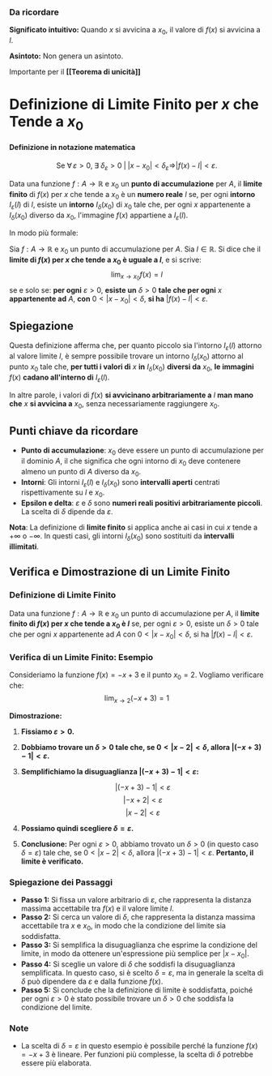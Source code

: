 ### Da ricordare
**Significato intuitivo:** Quando $x$ si avvicina a $x_0$, il valore di $f(x)$ si avvicina a $l$.

**Asintoto:** Non genera un asintoto.

Importante per il  **[[Teorema di unicità]]**

# Definizione di Limite Finito per $x$ che Tende a $x_0$

#### Definizione in notazione matematica
$$
\text{Se } \forall \, \varepsilon > 0, \; \exists \; \delta_\varepsilon > 0 \; | \; |x - x_0| < \delta_\varepsilon \Rightarrow |f(x) - l| < \varepsilon.
$$



Data una funzione $f: A \rightarrow \mathbb{R}$ e $x_0$ un **punto di accumulazione** per $A$, il **limite finito** di $f(x)$ per $x$ che tende a $x_0$ è un **numero reale** $l$ se, per ogni **intorno** $I_\varepsilon(l)$ di $l$, esiste un **intorno** $I_\delta(x_0)$ di $x_0$ tale che, per ogni $x$ appartenente a $I_\delta(x_0)$ diverso da $x_0$, l'immagine $f(x)$ appartiene a $I_\varepsilon(l)$.

In modo più formale:

Sia $f: A \rightarrow \mathbb{R}$ e $x_0$ un punto di accumulazione per $A$. Sia $l \in \mathbb{R}$. Si dice che il **limite di $f(x)$ per $x$ che tende a $x_0$ è uguale a $l$**, e si scrive:
$$
\lim_{{x \to x_0}} f(x) = l
$$
se e solo se: **per ogni** $\varepsilon > 0$, **esiste un** $\delta > 0$ **tale che per ogni** $x$ **appartenente ad** $A$, **con** $0 < |x - x_0| < \delta$, **si ha** $|f(x) - l| < \varepsilon$.

## Spiegazione

Questa definizione afferma che, per quanto piccolo sia l'intorno $I_\varepsilon(l)$ attorno al valore limite $l$, è sempre possibile trovare un intorno $I_\delta(x_0)$ attorno al punto $x_0$ tale che, **per tutti i valori di** $x$ **in** $I_\delta(x_0)$ **diversi da** $x_0$, **le immagini** $f(x)$ **cadano all'interno di** $I_\varepsilon(l)$.

In altre parole, i valori di $f(x)$ **si avvicinano arbitrariamente a** $l$ **man mano che** $x$ **si avvicina a** $x_0$, senza necessariamente raggiungere $x_0$.

## Punti chiave da ricordare

- **Punto di accumulazione**: $x_0$ deve essere un punto di accumulazione per il dominio $A$, il che significa che ogni intorno di $x_0$ deve contenere almeno un punto di $A$ diverso da $x_0$.
- **Intorni**: Gli intorni $I_\varepsilon(l)$ e $I_\delta(x_0)$ sono **intervalli aperti** centrati rispettivamente su $l$ e $x_0$.
- **Epsilon e delta**: $\varepsilon$ e $\delta$ sono **numeri reali positivi arbitrariamente piccoli**. La scelta di $\delta$ dipende da $\varepsilon$.

**Nota**: La definizione di **limite finito** si applica anche ai casi in cui $x$ tende a $+\infty$ o $-\infty$. In questi casi, gli intorni $I_\delta(x_0)$ sono sostituiti da **intervalli illimitati**.


## Verifica e Dimostrazione di un Limite Finito

### Definizione di Limite Finito

Data una funzione $f: A \rightarrow \mathbb{R}$ e $x_0$ un punto di accumulazione per $A$, il **limite finito di $f(x)$ per $x$ che tende a $x_0$ è $l$** se, per ogni $\varepsilon > 0$, esiste un $\delta > 0$ tale che per ogni $x$ appartenente ad $A$ con $0 < |x - x_0| < \delta$, si ha $|f(x) - l| < \varepsilon$.

### Verifica di un Limite Finito: Esempio

Consideriamo la funzione $f(x) = -x + 3$ e il punto $x_0 = 2$. Vogliamo verificare che:
$$
\lim_{{x \to 2}} (-x + 3) = 1
$$

**Dimostrazione:**

1. **Fissiamo $\varepsilon > 0$.**
2. **Dobbiamo trovare un $\delta > 0$ tale che, se $0 < |x - 2| < \delta$, allora $|(-x + 3) - 1| < \varepsilon$.**
3. **Semplifichiamo la disuguaglianza $|(-x + 3) - 1| < \varepsilon$:**
   
   $$
   |(-x + 3) - 1| < \varepsilon
   $$
   $$
   |-x + 2| < \varepsilon
   $$
   $$
   |x - 2| < \varepsilon
   $$

4. **Possiamo quindi scegliere $\delta = \varepsilon$.**

5. **Conclusione:** Per ogni $\varepsilon > 0$, abbiamo trovato un $\delta > 0$ (in questo caso $\delta = \varepsilon$) tale che, se $0 < |x - 2| < \delta$, allora $|(-x + 3) - 1| < \varepsilon$. **Pertanto, il limite è verificato.**

### Spiegazione dei Passaggi

- **Passo 1:** Si fissa un valore arbitrario di $\varepsilon$, che rappresenta la distanza massima accettabile tra $f(x)$ e il valore limite $l$.
- **Passo 2:** Si cerca un valore di $\delta$, che rappresenta la distanza massima accettabile tra $x$ e $x_0$, in modo che la condizione del limite sia soddisfatta.
- **Passo 3:** Si semplifica la disuguaglianza che esprime la condizione del limite, in modo da ottenere un'espressione più semplice per $|x - x_0|$.
- **Passo 4:** Si sceglie un valore di $\delta$ che soddisfi la disuguaglianza semplificata. In questo caso, si è scelto $\delta = \varepsilon$, ma in generale la scelta di $\delta$ può dipendere da $\varepsilon$ e dalla funzione $f(x)$.
- **Passo 5:** Si conclude che la definizione di limite è soddisfatta, poiché per ogni $\varepsilon > 0$ è stato possibile trovare un $\delta > 0$ che soddisfa la condizione del limite.

### Note

- La scelta di $\delta = \varepsilon$ in questo esempio è possibile perché la funzione $f(x) = -x + 3$ è lineare. Per funzioni più complesse, la scelta di $\delta$ potrebbe essere più elaborata.
